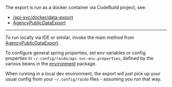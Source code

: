 The export is run as a docker container via  CodeBuild project, see:
* [/api-svc/docker/data-export](/api-svc/docker/data-export)
* [AgencyPublicDataExport](https://github.com/au-research/raido-v2-aws-private/blob/main/raido-root/lib/demo/raido/RaidoDbCodeBuild.ts)

---

To run locally via IDE or similar, invoke the main method from
[AgencyPublicDataExport](/api-svc/spring/src/main/java/raido/export/AgencyPublicDataExport.java).

To configure general spring properties, set env variables or config
properties in `~/.config/raido/api-svc-env.properties`,
defined by the various beans in the
[environment](/api-svc/spring/src/main/java/raido/apisvc/spring/config/environment/)
package.

When running in a local dev environment, the export will just pick up your usual
config from your `~/.config/raido` files - assuming you run that way.
